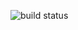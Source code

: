 ![build status](https://dev.azure.com/rumkit/Nventory/_apis/build/status/nventory%20-%201%20-%20CI)
